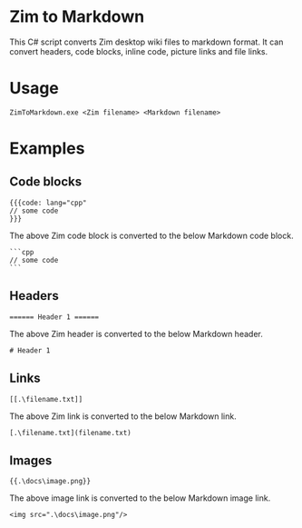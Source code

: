 # Zim to Markdown

This C# script converts Zim desktop wiki files to markdown format. It can convert headers, code blocks, inline code, picture links and file links.

# Usage

```
ZimToMarkdown.exe <Zim filename> <Markdown filename>
```

# Examples

## Code blocks

    {{{code: lang="cpp"
    // some code
    }}}

The above Zim code block is converted to the below Markdown code block.


    ```cpp
    // some code
    ```

## Headers

    ====== Header 1 ======

The above Zim header is converted to the below Markdown header.

    # Header 1

## Links

    [[.\filename.txt]]

The above Zim link is converted to the below Markdown link.

    [.\filename.txt](filename.txt)

## Images

    {{.\docs\image.png}}

The above image link is converted to the below Markdown image link.

    <img src=".\docs\image.png"/>
